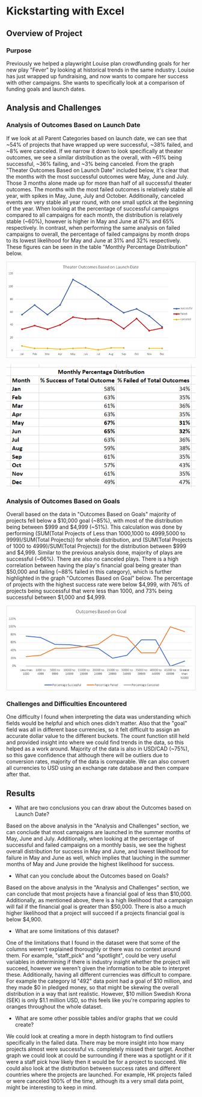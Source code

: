 # Kickstarting with Excel

## Overview of Project

### Purpose

Previously we helped a playwright Louise plan crowdfunding goals for her new play "Fever" by looking at historical trends in the same industry. Louise has just wrapped up fundraising, and now wants to compare her success with other campaigns. She wants to specifically look at a comparison of funding goals and launch dates. 

## Analysis and Challenges

### Analysis of Outcomes Based on Launch Date

If we look at all Parent Categories based on launch date, we can see that ~54% of projects that have wrapped up were successful, ~38% failed, and ~8% were canceled. If we narrow it down to look specifically at theater outcomes, we see a similar distribution as the overall, with ~61% being successful, ~36% failing, and ~3% being canceled. From the graph "Theater Outcomes Based on Launch Date" included below, it's clear that the months with the most successful outcomes were May, June and July. Those 3 months alone made up for more than half of all successful theater outcomes. The months with the most failed outcomes is relatively stable all year, with spikes in May, June, July and October. Additionally, canceled events are very stable all year round, with one small uptick at the beginning of the year. When looking at the percentage of successful campaigns compared to all campaigns for each month, the distribution is relatively stable (~60%), however is higher in May and June at 67% and 65% respectively. In contrast, when performing the same analysis on failed campaigns to overall, the percentage of failed campaigns by month drops to its lowest likelihood for May and June at 31% and 32% respectively. These figures can be seen in the table "Monthly Percentage Distribution" below. 

![image_name](Theater_Outcomes_vs_Launch.png)

![image_name](Monthly%20Percentage%20Distribution.png)

### Analysis of Outcomes Based on Goals

Overall based on the data in "Outcomes Based on Goals" majority of projects fell below a $10,000 goal (~85%), with most of the distribution being between $999 and $4,999 (~51%). This calculation was done by performing (SUM(Total Projects of Less than 1000,1000 to 4999,5000 to 9999)/SUM(Total Projects)) for whole distribution, and (SUM(Total Projects of 1000 to 4999)/SUM(Total Projects)) for the distribution between $999 and $4,999. Similar to the previous analysis done, majority of plays are successful (~66%). There are also no canceled plays. There is a high correlation between having the play's financial goal being greater than $50,000 and failing (~88% failed in this category), which is further highlighted in the graph "Outcomes Based on Goal" below. The percentage of projects with the highest success rate were below $4,999, with 76% of projects being successful that were less than 1000, and 73% being successful between $1,000 and $4,999. 

![image_name](Outcomes_vs_Goals.png)

### Challenges and Difficulties Encountered

One difficulty I found when interpreting the data was understanding which fields would be helpful and which ones didn't matter. Also that the "goal" field was all in different base currencies, so it felt difficult to assign an accurate dollar value to the different buckets. The count function still held and provided insight into where we could find trends in the data, so this helped as a work around. Majority of the data is also in USD/CAD (~75%), so this gave confidence that although there will be outliers due to conversion rates, majority of the data is comparable. We can also convert all currencies to USD using an exchange rate database and then compare after that. 

## Results

- What are two conclusions you can draw about the Outcomes based on Launch Date?

Based on the above analysis in the "Analysis and Challenges" section, we can conclude that most campaigns are launched in the summer months of May, June and July. Additionally, when looking at the percentage of successful and failed campaigns on a monthly basis, we see the highest overall distribution for success in May and June, and lowest likelihood for failure in May and June as well, which implies that lauching in the summer months of May and June provide the highest likelihood for success. 

- What can you conclude about the Outcomes based on Goals?

Based on the above analysis in the "Analysis and Challenges" section, we can conclude that most projects have a financial goal of less than $10,000. Additionally, as mentioned above, there is a high likelihood that a campaign will fail if the financial goal is greater than $50,000. There is also a much higher likelihood that a project will succeed if a projects financial goal is below $4,900. 

- What are some limitations of this dataset?

One of the limitations that I found in the dataset were that some of the columns weren't explained thoroughly or there was no context around them. For example, "staff_pick" and "spotlight", could be very useful variables in determining if there is industry insight whether the project will succeed, however we weren't given the information to be able to interpret these. Additionally, having all different currencies was difficult to compare. For example the category Id "492" data point had a goal of $10 million, and they made $0 in pledged money, so that might be skewing the overall distribution in a way that isnt realistic. However, $10 million Swedish Krona (SEK) is only $1.1 million USD, so this feels like you're comparing apples to oranges throughout the whole dataset. 

- What are some other possible tables and/or graphs that we could create?

We could look at creating a more in depth histogram to find outliers specifically in the failed data. There may be more insight into how many projects almost were successful vs. completely missed their target. Another graph we could look at could be surrounding if there was a spotlight or if it were a staff pick how likely then it would be for a project to succeed. We could also look at the distribution between success rates and different countries where the projects are launched. For example, HK projects failed or were canceled 100% of the time, although its a very small data point, might be interesting to keep in mind. 
